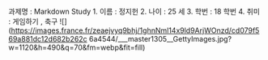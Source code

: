 #
과제명 : Markdown Study
1.
이름 : 정지헌
2.
나이 : 25 세
3.
학번 : 18 학번
4.
취미 : 게임하기 , 축구
![](https://images.france.fr/zeaejvyq9bhj/1ghnNml14x9ld9ArjWOnzd/cd079f569a881dc12d682b262c
6a4544/___master1305__GettyImages.jpg?w=1120&h=490&q=70&fm=webp&fit=fill)
